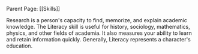 Parent Page: [[Skills]]

Research is a person's capacity to find, memorize, and explain academic knowledge. The Literacy skill is useful for history, sociology, mathematics, physics, and other fields of academia. It also measures your ability to learn and retain information quickly. Generally, Literacy represents a character's education.